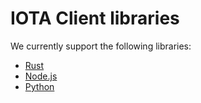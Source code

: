 # IOTA Client libraries

We currently support the following libraries:

- [Rust](./rust/) 
- [Node.js](./nodejs/) 
- [Python](./python/) 
